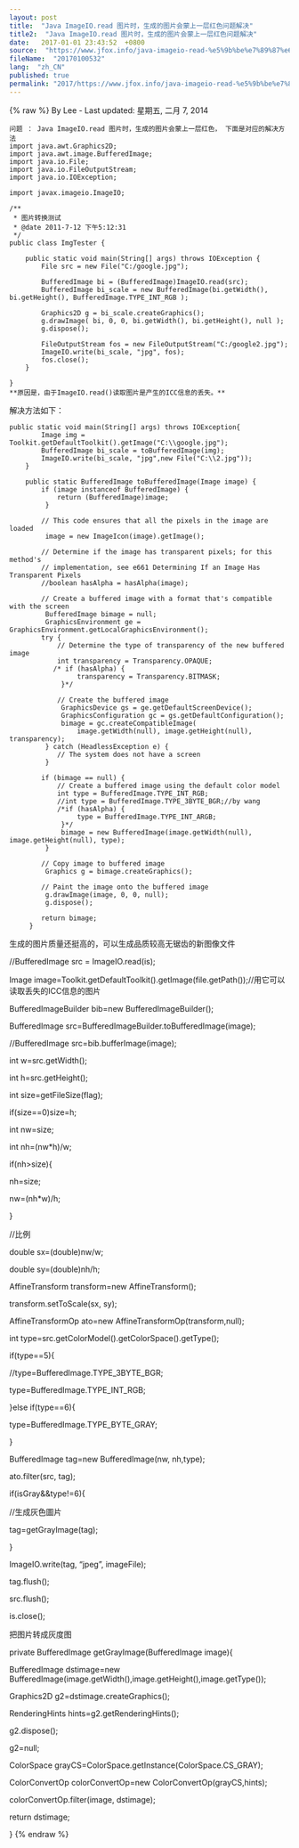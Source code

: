 ```yaml
---
layout: post
title:  "Java ImageIO.read 图片时，生成的图片会蒙上一层红色问题解决"
title2:  "Java ImageIO.read 图片时，生成的图片会蒙上一层红色问题解决"
date:   2017-01-01 23:43:52  +0800
source:  "https://www.jfox.info/java-imageio-read-%e5%9b%be%e7%89%87%e6%97%b6%ef%bc%8c%e7%94%9f%e6%88%90%e7%9a%84%e5%9b%be%e7%89%87%e4%bc%9a%e8%92%99%e4%b8%8a%e4%b8%80%e5%b1%82%e7%ba%a2%e8%89%b2%e9%97%ae%e9%a2%98%e8%a7%a3%e5%86%b3.html"
fileName:  "20170100532"
lang:  "zh_CN"
published: true
permalink: "2017/https://www.jfox.info/java-imageio-read-%e5%9b%be%e7%89%87%e6%97%b6%ef%bc%8c%e7%94%9f%e6%88%90%e7%9a%84%e5%9b%be%e7%89%87%e4%bc%9a%e8%92%99%e4%b8%8a%e4%b8%80%e5%b1%82%e7%ba%a2%e8%89%b2%e9%97%ae%e9%a2%98%e8%a7%a3%e5%86%b3.html"
---
```

{% raw %}
By Lee - Last updated: 星期五, 二月 7, 2014

    问题 ： Java ImageIO.read 图片时，生成的图片会蒙上一层红色， 下面是对应的解决方法
    import java.awt.Graphics2D;
    import java.awt.image.BufferedImage;
    import java.io.File;
    import java.io.FileOutputStream;
    import java.io.IOException;
    
    import javax.imageio.ImageIO;
    
    /**
     * 图片转换测试
     * @date 2011-7-12 下午5:12:31
     */
    public class ImgTester {
    
    	public static void main(String[] args) throws IOException {
    		File src = new File("C:/google.jpg");
    
    		BufferedImage bi = (BufferedImage)ImageIO.read(src);
    		BufferedImage bi_scale = new BufferedImage(bi.getWidth(), bi.getHeight(), BufferedImage.TYPE_INT_RGB );
    		
    		Graphics2D g = bi_scale.createGraphics();
    		g.drawImage( bi, 0, 0, bi.getWidth(), bi.getHeight(), null );
    		g.dispose();
    		
    		FileOutputStream fos = new FileOutputStream("C:/google2.jpg");
    		ImageIO.write(bi_scale, "jpg", fos);
    		fos.close();
    	}
    
    }
    **原因是，由于ImageIO.read()读取图片是产生的ICC信息的丢失。**

解决方法如下：

    public static void main(String[] args) throws IOException{
    		Image img = Toolkit.getDefaultToolkit().getImage("C:\\google.jpg");
     		BufferedImage bi_scale = toBufferedImage(img);
    		ImageIO.write(bi_scale, "jpg",new File("C:\\2.jpg"));
    	}
    	
    	public static BufferedImage toBufferedImage(Image image) {
            if (image instanceof BufferedImage) {
                return (BufferedImage)image;
             }
        
            // This code ensures that all the pixels in the image are loaded
             image = new ImageIcon(image).getImage();
        
            // Determine if the image has transparent pixels; for this method's
            // implementation, see e661 Determining If an Image Has Transparent Pixels
            //boolean hasAlpha = hasAlpha(image);
        
            // Create a buffered image with a format that's compatible with the screen
             BufferedImage bimage = null;
             GraphicsEnvironment ge = GraphicsEnvironment.getLocalGraphicsEnvironment();
            try {
                // Determine the type of transparency of the new buffered image
                int transparency = Transparency.OPAQUE;
               /* if (hasAlpha) {
                     transparency = Transparency.BITMASK;
                 }*/
        
                // Create the buffered image
                 GraphicsDevice gs = ge.getDefaultScreenDevice();
                 GraphicsConfiguration gc = gs.getDefaultConfiguration();
                 bimage = gc.createCompatibleImage(
                     image.getWidth(null), image.getHeight(null), transparency);
             } catch (HeadlessException e) {
                // The system does not have a screen
             }
        
            if (bimage == null) {
                // Create a buffered image using the default color model
                int type = BufferedImage.TYPE_INT_RGB;
                //int type = BufferedImage.TYPE_3BYTE_BGR;//by wang
                /*if (hasAlpha) {
                     type = BufferedImage.TYPE_INT_ARGB;
                 }*/
                 bimage = new BufferedImage(image.getWidth(null), image.getHeight(null), type);
             }
        
            // Copy image to buffered image
             Graphics g = bimage.createGraphics();
        
            // Paint the image onto the buffered image
             g.drawImage(image, 0, 0, null);
             g.dispose();
        
            return bimage;
         }

生成的图片质量还挺高的，可以生成品质较高无锯齿的新图像文件

//BufferedImage src = ImageIO.read(is);

Image image=Toolkit.getDefaultToolkit().getImage(file.getPath());//用它可以读取丢失的ICC信息的图片

BufferedImageBuilder bib=new BufferedImageBuilder();

BufferedImage src=BufferedImageBuilder.toBufferedImage(image);

//BufferedImage src=bib.bufferImage(image);

int w=src.getWidth();

int h=src.getHeight();

int size=getFileSize(flag);

if(size==0)size=h;

int nw=size;

int nh=(nw*h)/w;

if(nh>size){

nh=size;

nw=(nh*w)/h;

}

//比例

double sx=(double)nw/w;

double sy=(double)nh/h;

AffineTransform transform=new AffineTransform();

transform.setToScale(sx, sy);

AffineTransformOp ato=new AffineTransformOp(transform,null);

int type=src.getColorModel().getColorSpace().getType();

if(type==5){

//type=BufferedImage.TYPE_3BYTE_BGR;

type=BufferedImage.TYPE_INT_RGB;

}else if(type==6){

type=BufferedImage.TYPE_BYTE_GRAY;

}

BufferedImage tag=new BufferedImage(nw, nh,type);

ato.filter(src, tag);

if(isGray&&type!=6){

//生成灰色圖片

tag=getGrayImage(tag);

}

ImageIO.write(tag, “jpeg”, imageFile);

tag.flush();

src.flush();

is.close();

把图片转成灰度图

private BufferedImage getGrayImage(BufferedImage image){

BufferedImage dstimage=new BufferedImage(image.getWidth(),image.getHeight(),image.getType());

Graphics2D g2=dstimage.createGraphics();

RenderingHints hints=g2.getRenderingHints();

g2.dispose();

g2=null;

ColorSpace grayCS=ColorSpace.getInstance(ColorSpace.CS_GRAY);

ColorConvertOp colorConvertOp=new ColorConvertOp(grayCS,hints);

colorConvertOp.filter(image, dstimage);

return dstimage;

}
{% endraw %}
